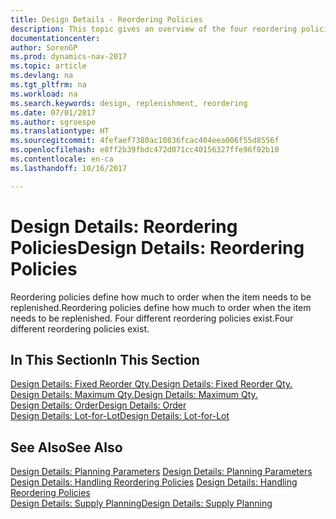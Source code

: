 ```yaml
---
title: Design Details - Reordering Policies
description: This topic gives an overview of the four reordering policies that are available for replenishment.
documentationcenter: 
author: SorenGP
ms.prod: dynamics-nav-2017
ms.topic: article
ms.devlang: na
ms.tgt_pltfrm: na
ms.workload: na
ms.search.keywords: design, replenishment, reordering
ms.date: 07/01/2017
ms.author: sgroespe
ms.translationtype: HT
ms.sourcegitcommit: 4fefaef7380ac10836fcac404eea006f55d8556f
ms.openlocfilehash: e8ff2b39fbdc472d071cc40156327ffe96f02b10
ms.contentlocale: en-ca
ms.lasthandoff: 10/16/2017

---
```

# <a name="design-details-reordering-policies"></a><span data-ttu-id="8f532-103">Design Details: Reordering Policies</span><span class="sxs-lookup"><span data-stu-id="8f532-103">Design Details: Reordering Policies</span></span>
<span data-ttu-id="8f532-104">Reordering policies define how much to order when the item needs to be replenished.</span><span class="sxs-lookup"><span data-stu-id="8f532-104">Reordering policies define how much to order when the item needs to be replenished.</span></span> <span data-ttu-id="8f532-105">Four different reordering policies exist.</span><span class="sxs-lookup"><span data-stu-id="8f532-105">Four different reordering policies exist.</span></span>  

## <a name="in-this-section"></a><span data-ttu-id="8f532-106">In This Section</span><span class="sxs-lookup"><span data-stu-id="8f532-106">In This Section</span></span>  
[<span data-ttu-id="8f532-107">Design Details: Fixed Reorder Qty.</span><span class="sxs-lookup"><span data-stu-id="8f532-107">Design Details: Fixed Reorder Qty.</span></span>](design-details-fixed-reorder-qty.md)  
[<span data-ttu-id="8f532-108">Design Details: Maximum Qty.</span><span class="sxs-lookup"><span data-stu-id="8f532-108">Design Details: Maximum Qty.</span></span>](design-details-maximum-qty.md)  
[<span data-ttu-id="8f532-109">Design Details: Order</span><span class="sxs-lookup"><span data-stu-id="8f532-109">Design Details: Order</span></span>](design-details-order.md)  
[<span data-ttu-id="8f532-110">Design Details: Lot-for-Lot</span><span class="sxs-lookup"><span data-stu-id="8f532-110">Design Details: Lot-for-Lot</span></span>](design-details-lot-for-lot.md)  

## <a name="see-also"></a><span data-ttu-id="8f532-111">See Also</span><span class="sxs-lookup"><span data-stu-id="8f532-111">See Also</span></span>  
<span data-ttu-id="8f532-112">[Design Details: Planning Parameters](design-details-planning-parameters.md) </span><span class="sxs-lookup"><span data-stu-id="8f532-112">[Design Details: Planning Parameters](design-details-planning-parameters.md) </span></span>  
<span data-ttu-id="8f532-113">[Design Details: Handling Reordering Policies](design-details-handling-reordering-policies.md) </span><span class="sxs-lookup"><span data-stu-id="8f532-113">[Design Details: Handling Reordering Policies](design-details-handling-reordering-policies.md) </span></span>  
[<span data-ttu-id="8f532-114">Design Details: Supply Planning</span><span class="sxs-lookup"><span data-stu-id="8f532-114">Design Details: Supply Planning</span></span>](design-details-supply-planning.md)

